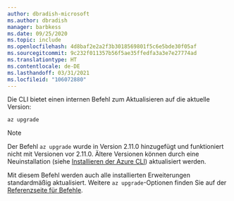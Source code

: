 ```yaml
---
author: dbradish-microsoft
ms.author: dbradish
manager: barbkess
ms.date: 09/25/2020
ms.topic: include
ms.openlocfilehash: 4d8baf2e2a2f3b3018569801f5c6e5bde30f05af
ms.sourcegitcommit: 9c232f011357b56f5ae35ffedfa3a3e7e27774ad
ms.translationtype: HT
ms.contentlocale: de-DE
ms.lasthandoff: 03/31/2021
ms.locfileid: "106072880"
---
```

Die CLI bietet einen internen Befehl zum Aktualisieren auf die aktuelle Version:

```azurecli
az upgrade
```

> [!NOTE]
>
> Der Befehl `az upgrade` wurde in Version 2.11.0 hinzugefügt und funktioniert nicht mit Versionen vor 2.11.0. Ältere Versionen können durch eine Neuinstallation (siehe [Installieren der Azure CLI](/cli/azure/install-azure-cli.md)) aktualisiert werden.
>
> Mit diesem Befehl werden auch alle installierten Erweiterungen standardmäßig aktualisiert. Weitere `az upgrade`-Optionen finden Sie auf der [Referenzseite für Befehle](/cli/azure/reference-index#az_upgrade).
